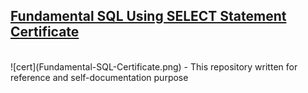 ## [Fundamental SQL Using SELECT Statement Certificate](https://www.dqlab.id/belajar-sql-select-statement)

<br>
![cert](Fundamental-SQL-Certificate.png)
- This repository written for reference and self-documentation purpose
